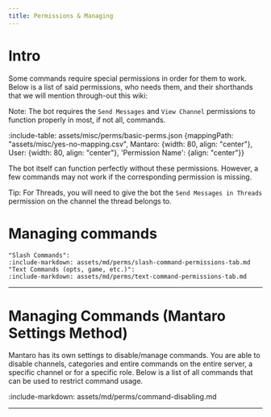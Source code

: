 ```yaml
---
title: Permissions & Managing
---
```


# Intro
Some commands require special permissions in order for them to work. Below is a list of said permissions, who needs them, and
their shorthands that we will mention through-out this wiki:

Note: The bot requires the `Send Messages` and `View Channel` permissions to function properly in most, if not all, commands.

:include-table: assets/misc/perms/basic-perms.json {mappingPath: "assets/misc/yes-no-mapping.csv", Mantaro: {width: 80, align: "center"}, User: {width: 80, align: "center"}, 'Permission Name': {align: "center"}}

The bot itself can function perfectly without these permissions. 
However, a few commands may not work if the corresponding permission is missing.

Tip: For Threads, you will need to give the bot the `Send Messages in Threads` permission on the channel the thread belongs to.

# Managing commands

```tabs
"Slash Commands":
:include-markdown: assets/md/perms/slash-command-permissions-tab.md
"Text Commands (opts, game, etc.)":
:include-markdown: assets/md/perms/text-command-permissions-tab.md
```

---

# Managing Commands (Mantaro Settings Method)

Mantaro has its own settings to disable/manage commands. You are able to disable channels, categories and entire commands
on the entire server, a specific channel or for a specific role. Below is a list of all commands that can be used
to restrict command usage.

:include-markdown: assets/md/perms/command-disabling.md

---
